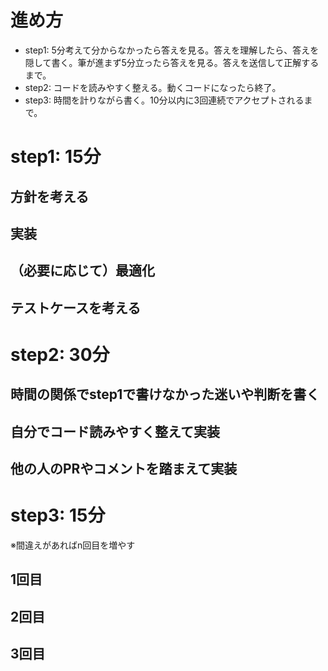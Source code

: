 # 進め方
- step1: 5分考えて分からなかったら答えを見る。答えを理解したら、答えを隠して書く。筆が進まず5分立ったら答えを見る。答えを送信して正解するまで。
- step2: コードを読みやすく整える。動くコードになったら終了。
- step3: 時間を計りながら書く。10分以内に3回連続でアクセプトされるまで。

# step1: 15分
## 方針を考える

## 実装

## （必要に応じて）最適化

## テストケースを考える

# step2: 30分
## 時間の関係でstep1で書けなかった迷いや判断を書く

## 自分でコード読みやすく整えて実装

## 他の人のPRやコメントを踏まえて実装

# step3: 15分
※間違えがあればn回目を増やす

## 1回目

## 2回目

## 3回目